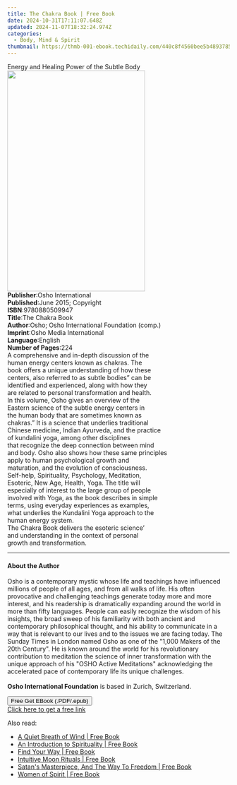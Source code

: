 ```yaml
---
title: The Chakra Book | Free Book
date: 2024-10-31T17:11:07.648Z
updated: 2024-11-07T18:32:24.974Z
categories:
  - Body, Mind & Spirit
thumbnail: https://thmb-001-ebook.techidaily.com/440c8f4560bee5b48937857fef43a60826fd8fc995d07415eb1023ba592736e2.jpg
---
```

<main id="book-container">
  <div class="flex flex-col">
    <div class="book-brief flex-1 py-6 px-4 sm:p-6 md:py-10 md:px-8">
      <!-- brief-->
      <div class="book-brief-main">
        Energy and Healing Power of the Subtle Body
      </div>
    </div>
    <div
      class="book-meta-info flex-1 grid gap-4 col-start-1 col-end-3 row-start-1 sm:mb-6 sm:grid-cols-4 lg:gap-6 lg:col-start-2 lg:row-end-6 lg:row-span-6 lg:mb-0"
    >
      <div
        class="book-meta-info-left place-content-center mt-4 p-4 text-sm leading-6 col-start-2 col-span-2 dark:text-slate-400"
      >
        <img
          class="w-full h-500 object-cover rounded-lg sm:h-255 sm:col-span-2 lg:col-span-full"
          src="https://img-001-ebook.techidaily.com/adc47c15c56269ab2165ac78882b5ffdf2b5c2abd54c9ddfa82e1172c2617021.jpg"
          alt=""
          width="312"
          height="500"
        />
      </div>
      <div
        class="book-meta-info-right mt-2 col-start-1 row-start-2 col-span-3 self-center"
      >
        <!-- meta data  -->
        <div class="flex flex-col px-4 md:px-8">
          <div class="flex-1">
            <strong>Publisher</strong>:<span class="px-2"
              >Osho International</span
            >
          </div>
          <div class="flex-1">
            <strong>Published</strong>:<span class="px-2"
              >June 2015; Copyright</span
            >
          </div>
          <div class="flex-1">
            <strong>ISBN</strong>:<span class="px-2">9780880509947</span>
          </div>
          <div class="flex-1">
            <strong>Title</strong>:<span class="px-2">The Chakra Book</span>
          </div>
          <div class="flex-1">
            <strong>Author</strong>:<span class="px-2"
              >Osho; Osho International Foundation (comp.)</span
            >
          </div>
          <div class="flex-1">
            <strong>Imprint</strong>:<span class="px-2"
              >Osho Media International</span
            >
          </div>
          <div class="flex-1">
            <strong>Language</strong>:<span class="px-2">English</span>
          </div>
          <div class="flex-1">
            <strong>Number of Pages</strong>:<span class="px-2">224</span>
          </div>
        </div>
      </div>
    </div>
    <div class="book-description flex-1 py-6 px-4 sm:p-6 md:py-10 md:px-8">
      <div class="book-description-main">
        <div accordion-content="" id="description">
          A comprehensive and in-depth discussion of the<br />human energy
          centers known as chakras. The<br />book offers a unique understanding
          of how these<br />centers, also referred to as subtle bodies” can
          be<br />identified and experienced, along with how they<br />are
          related to personal transformation and health.<br />In this volume,
          Osho gives an overview of the<br />Eastern science of the subtle
          energy centers in<br />the human body that are sometimes known as<br />chakras.”
          It is a science that underlies traditional<br />Chinese medicine,
          Indian Ayurveda, and the practice<br />of kundalini yoga, among other
          disciplines<br />that recognize the deep connection between mind<br />and
          body. Osho also shows how these same principles<br />apply to human
          psychological growth and<br />maturation, and the evolution of
          consciousness.<br />Self-help, Spirituality, Psychology,
          Meditation,<br />Esoteric, New Age, Health, Yoga. The title will<br />especially
          of interest to the large group of people<br />involved with Yoga, as
          the book describes in simple<br />terms, using everyday experiences as
          examples,<br />what underlies the Kundalini Yoga approach to the<br />human
          energy system.<br />The Chakra Book delivers the esoteric science’<br />and
          understanding in the context of personal<br />growth and
          transformation.
        </div>
        <div class="accordion-fader"></div>
      </div>
    </div>
    <div class="book-excerpts flex-1 py-6 px-4 sm:p-6 md:py-10 md:px-8">
      <!-- excerpts-->
      <div class="book-excerpts-main">
        <hr />
        <h4 class="placeholder placeholder-heading">
          <span>About the Author</span>
        </h4>
        <p>
          Osho is a contemporary mystic whose life and teachings have influenced
          millions of people of all ages, and from all walks of life. His often
          provocative and challenging teachings generate today more and more
          interest, and his readership is dramatically expanding around the
          world in more than fifty languages. People can easily recognize the
          wisdom of his insights, the broad sweep of his familiarity with both
          ancient and contemporary philosophical thought, and his ability to
          communicate in a way that is relevant to our lives and to the issues
          we are facing today. The Sunday Times in London named Osho as one of
          the "1,000 Makers of the 20th Century". He is known around the world
          for his revolutionary contribution to meditation the science of inner
          transformation with the unique approach of his "OSHO Active
          Meditations" acknowledging the accelerated pace of contemporary life
          its unique challenges.<br /><br /><b>Osho International Foundation</b>
          is based in Zurich, Switzerland.
        </p>
      </div>
    </div>
    <div
      class="book-about-author flex-1 py-6 px-4 sm:p-6 md:py-10 md:px-8"
    ></div>
    <div class="book-free-get flex-1 py-6 px-4 sm:p-6 md:py-10 md:px-8">
      <button
        id="btn-free-get"
        class="bg-blue-500 hover:bg-blue-700 text-white font-bold py-2 px-4 rounded"
      >
        Free Get EBook (.PDF/.epub)
      </button>
      <div id="countdown-display" class="px-2 text-lg mt-2"></div>
      <a
        id="free-link"
        class="hidden bg-blue-500 hover:bg-blue-700 text-white font-bold py-2 px-4 rounded"
        href="https://www.ebooks.com/en-us/book/96476514/the-chakra-book/osho/"
        target="_blank"
        >Click here to get a free link</a
      >
    </div>
    <script>
      let countdownTime = 0;
      let countdownInterval = null;
      document
        .getElementById('btn-free-get')
        .addEventListener('click', startCountdown);
      function startCountdown() {
        countdownTime = new Date().getTime() + 60000 * 3;
        countdownInterval = setInterval(updateCountdown, 1000);
        document.getElementById('btn-free-get').disabled = true;
        document
          .getElementById('btn-free-get')
          .classList.add('bg-gray-500', 'cursor-not-allowed');
      }
      function updateCountdown() {
        let currentTime = new Date().getTime();
        let timeLeft = countdownTime - currentTime;
        let secondsLeft = Math.floor(timeLeft / 1000);
        document.getElementById('countdown-display').innerHTML =
          `Remaining time: ${secondsLeft} seconds.`;
        if (secondsLeft <= 0) {
          clearInterval(countdownInterval);
          document.getElementById('btn-free-get').classList.add('hidden');
          document.getElementById('free-link').classList.remove('hidden');
          document.getElementById('countdown-display').innerHTML = '';
        }
      }
    </script>
  </div>
</main>

<ins class="adsbygoogle"
      style="display:block"
      data-ad-client="ca-pub-7571918770474297"
      data-ad-slot="8358498916"
      data-ad-format="auto"
      data-full-width-responsive="true"></ins>
    

<span class="atpl-alsoreadstyle">Also read:</span>
<div><ul>
<li><a href="https://novels-ebooks.techidaily.com/210431531-9780473608262-a-quiet-breath-of-wind/"><u>A Quiet Breath of Wind | Free Book</u></a></li>
<li><a href="https://novels-ebooks.techidaily.com/210431604-9780645281514-an-introduction-to-spirituality/"><u>An Introduction to Spirituality | Free Book</u></a></li>
<li><a href="https://novels-ebooks.techidaily.com/210431603-9780646851525-find-your-way/"><u>Find Your Way | Free Book</u></a></li>
<li><a href="https://novels-ebooks.techidaily.com/210431602-9781957234984-intuitive-moon-rituals/"><u>Intuitive Moon Rituals | Free Book</u></a></li>
<li><a href="https://novels-ebooks.techidaily.com/210432855-9781684860081-satans-masterpiece-and-the-way-to-freedom/"><u>Satan's Masterpiece, And The Way To Freedom | Free Book</u></a></li>
<li><a href="https://novels-ebooks.techidaily.com/210431537-9781946088581-women-of-spirit/"><u>Women of Spirit | Free Book</u></a></li>
</ul></div>

